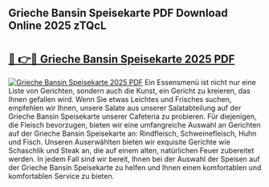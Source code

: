 ## Grieche Bansin Speisekarte PDF Download Online 2025 zTQcL

# <h2><a href="http://gc5wml.nevu.top/?p=Grieche+Bansin+Speisekarte">🔗 👉🔴 Grieche Bansin Speisekarte 2025 PDF</a></h2>

[![Grieche Bansin Speisekarte 2025 PDF](https://i.imgur.com/dBaPXMq.png)](http://gc5wml.nevu.top/?p=Grieche+Bansin+Speisekarte)
Ein Essensmenü ist nicht nur eine Liste von Gerichten, sondern auch die Kunst, ein Gericht zu kreieren, das Ihnen gefallen wird. Wenn Sie etwas Leichtes und Frisches suchen, empfehlen wir Ihnen, unsere Salate aus unserer Salatabteilung auf der Grieche Bansin Speisekarte unserer Cafeteria zu probieren. Für diejenigen, die Fleisch bevorzugen, bieten wir eine umfangreiche Auswahl an Gerichten auf der Grieche Bansin Speisekarte an: Rindfleisch, Schweinefleisch, Huhn und Fisch. Unseren Auserwählten bieten wir exquisite Gerichte wie Schaschlik und Steak an, die auf einem alten, natürlichen Feuer zubereitet werden. In jedem Fall sind wir bereit, Ihnen bei der Auswahl der Speisen auf der Grieche Bansin Speisekarte zu helfen und Ihnen einen komfortablen und komfortablen Service zu bieten.
